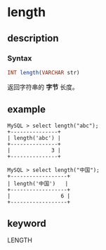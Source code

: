 # length

## description

### Syntax

```Haskell
INT length(VARCHAR str)
```

返回字符串的 **字节** 长度。

## example

```Plain Text
MySQL > select length("abc");
+---------------+
| length('abc') |
+---------------+
|             3 |
+---------------+

MySQL > select length("中国");
+------------------+
| length('中国')   |
+------------------+
|                6 |
+------------------+
```

## keyword

LENGTH
